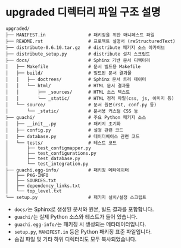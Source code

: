 # upgraded 디렉터리 파일 구조 설명

```
upgraded/
├── MANIFEST.in                # 패키징을 위한 매니페스트 파일
├── README.rst                 # 프로젝트 설명서 (reStructuredText)
├── distribute-0.6.10.tar.gz   # distribute 패키지 소스 아카이브
├── distribute_setup.py        # distribute 설치 스크립트
├── docs/                      # Sphinx 기반 문서 디렉터리
│   ├── Makefile               # 문서 빌드용 Makefile
│   ├── build/                 # 빌드된 문서 결과물
│   │   ├── doctrees/          # Sphinx 문서 트리 데이터
│   │   └── html/              # HTML 문서 결과물
│   │       ├── _sources/      # HTML 소스 텍스트
│   │       └── _static/       # HTML 정적 파일(css, js, 이미지 등)
│   └── source/                # 문서 원본(rst, conf.py 등)
│       └── _static/           # 문서용 커스텀 CSS 등
├── guachi/                    # 주요 Python 패키지 소스
│   ├── __init__.py            # 패키지 초기화
│   ├── config.py              # 설정 관련 코드
│   ├── database.py            # 데이터베이스 관련 코드
│   └── tests/                 # 테스트 코드
│       ├── test_configmapper.py
│       ├── test_configurations.py
│       ├── test_database.py
│       └── test_integration.py
├── guachi.egg-info/           # 패키징 메타데이터
│   ├── PKG-INFO
│   ├── SOURCES.txt
│   ├── dependency_links.txt
│   └── top_level.txt
└── setup.py                   # 패키지 설치/설정 스크립트
```

- `docs/`는 Sphinx로 생성된 문서와 원본, 빌드 결과를 포함합니다.
- `guachi/`는 실제 Python 소스와 테스트가 들어 있습니다.
- `guachi.egg-info/`는 패키징 시 생성되는 메타데이터입니다.
- `setup.py`, `MANIFEST.in` 등은 Python 패키징 표준 파일입니다.
- 숨김 파일 및 기타 하위 디렉터리도 모두 복사되었습니다.
